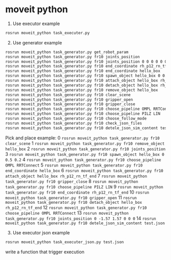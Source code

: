 # moveit python

1. Use executor example
```bash
rosrun moveit_python task_executer.py
```
2. Use generator example
```bash
rosrun moveit_python task_generator.py get_robot_param
rosrun moveit_python task_generator.py fr10 joints_position
rosrun moveit_python task_generator.py fr10 joints_position 0 0 0 0 0 0
rosrun moveit_python task_generator.py fr10 end_coordinate rh_p12_rn_tf_end
rosrun moveit_python task_generator.py fr10 end_coordinate hello_box
rosrun moveit_python task_generator.py fr10 spawn_object hello_box 0 0.5 0.2
rosrun moveit_python task_generator.py fr10 attach_object hello_box rh_p12_rn_tf_end
rosrun moveit_python task_generator.py fr10 detach_object hello_box rh_p12_rn_tf_end
rosrun moveit_python task_generator.py fr10 remove_object hello_box
rosrun moveit_python task_generator.py fr10 clear_scene
rosrun moveit_python task_generator.py fr10 gripper_open
rosrun moveit_python task_generator.py fr10 gripper_close
rosrun moveit_python task_generator.py fr10 choose_pipeline OMPL RRTConnect
rosrun moveit_python task_generator.py fr10 choose_pipeline PILZ LIN
rosrun moveit_python task_generator.py fr10 choose_follow_mode
rosrun moveit_python task_generator.py fr10 check_json_files
rosrun moveit_python task_generator.py fr10 detele_json_sim_content test.json
```
Pick and place example:
0 `rosrun moveit_python task_generator.py fr10 clear_scene`
1 `rosrun moveit_python task_generator.py fr10 remove_object hello_box`
2 `rosrun moveit_python task_generator.py fr10 joints_position`
3 `rosrun moveit_python task_generator.py fr10 spawn_object hello_box 0 0.5 0.2`
4 `rosrun moveit_python task_generator.py fr10 choose_pipeline OMPL RRTConnect`
5 `rosrun moveit_python task_generator.py fr10 end_coordinate hello_box`
6 `rosrun moveit_python task_generator.py fr10 attach_object hello_box rh_p12_rn_tf_end`
7 `rosrun moveit_python task_generator.py fr10 gripper_close`
8 `rosrun moveit_python task_generator.py fr10 choose_pipeline PILZ LIN`
9 `rosrun moveit_python task_generator.py fr10 end_coordinate rh_p12_rn_tf_end`
10 `rosrun moveit_python task_generator.py fr10 gripper_open`
11 `rosrun moveit_python task_generator.py fr10 detach_object hello_box rh_p12_rn_tf_end`
12 `rosrun moveit_python task_generator.py fr10 choose_pipeline OMPL RRTConnect`
13 `rosrun moveit_python task_generator.py fr10 joints_position 0 -1.57 1.57 0 0 0`
14 `rosrun moveit_python task_generator.py fr10 detele_json_sim_content test.json`

3. Use executor json example
```bash
rosrun moveit_python task_executer_json.py test.json
```

write a function that trigger execution 